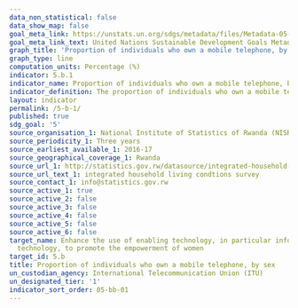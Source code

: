 ```yaml
---
data_non_statistical: false
data_show_map: false
goal_meta_link: https://unstats.un.org/sdgs/metadata/files/Metadata-05-0B-01.pdf
goal_meta_link_text: United Nations Sustainable Development Goals Metadata (PDF 211 KB)
graph_title: 'Proportion of individuals who own a mobile telephone, by sex'
graph_type: line
computation_units: Percentage (%)
indicator: 5.b.1
indicator_name: Proportion of individuals who own a mobile telephone, by sex
indicator_definition: The proportion of individuals who own a mobile telephone, by sex is defined as the ‘proportion of individuals who own a mobile telephone, by sex’ 
layout: indicator
permalink: /5-b-1/
published: true
sdg_goal: '5'
source_organisation_1: National Institute of Statistics of Rwanda (NISR)
source_periodicity_1: Three years
source_earliest_available_1: 2016-17
source_geographical_coverage_1: Rwanda
source_url_1: http://statistics.gov.rw/datasource/integrated-household-living-conditions-survey-5-eicv-5
source_url_text_1: integrated household living condtions survey
source_contact_1: info@statistics.gov.rw
source_active_1: true
source_active_2: false
source_active_3: false
source_active_4: false
source_active_5: false
source_active_6: false
target_name: Enhance the use of enabling technology, in particular information and communications
  technology, to promote the empowerment of women
target_id: 5.b
title: Proportion of individuals who own a mobile telephone, by sex
un_custodian_agency: International Telecommunication Union (ITU)
un_designated_tier: '1'
indicator_sort_order: 05-bb-01
---
```

